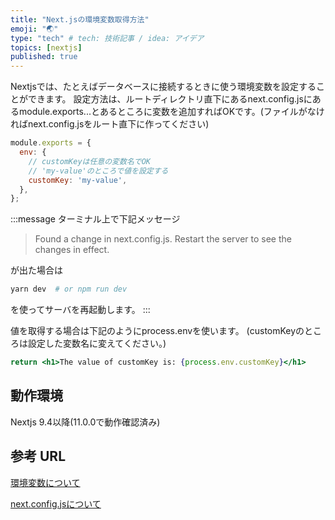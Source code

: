 ```yaml
---
title: "Next.jsの環境変数取得方法"
emoji: "🌏"
type: "tech" # tech: 技術記事 / idea: アイデア
topics: [nextjs]
published: true
---
```


Nextjsでは、たとえばデータベースに接続するときに使う環境変数を設定することができます。
設定方法は、ルートディレクトリ直下にあるnext.config.jsにあるmodule.exports...とあるところに変数を追加すればOKです。(ファイルがなければnext.config.jsをルート直下に作ってください)

```js:next.config.js
module.exports = {
  env: {
    // customKeyは任意の変数名でOK
    // 'my-value'のところで値を設定する
    customKey: 'my-value',  
  },
};
```

:::message
ターミナル上で下記メッセージ

>Found a change in next.config.js. Restart the server to see the changes in effect.

が出た場合は

```bash
yarn dev  # or npm run dev
```

を使ってサーバを再起動します。
:::

値を取得する場合は下記のようにprocess.envを使います。
(customKeyのところは設定した変数名に変えてください。)

```jsx:hoge.jsx
return <h1>The value of customKey is: {process.env.customKey}</h1>
```

## 動作環境

Nextjs 9.4以降(11.0.0で動作確認済み)

## 参考 URL

[環境変数について](https://nextjs.org/docs/api-reference/next.config.js/environment-variables)

[next.config.jsについて](https://nextjs.org/docs/api-reference/next.config.js/introduction)
